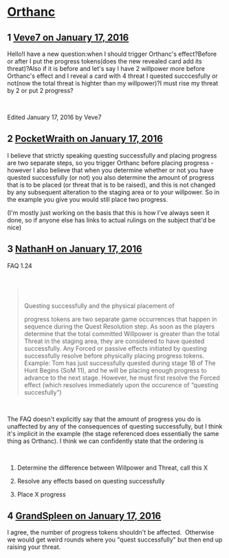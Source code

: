 # [Orthanc](https://community.fantasyflightgames.com/topic/199347-orthanc/)

## 1 [Veve7 on January 17, 2016](https://community.fantasyflightgames.com/topic/199347-orthanc/?do=findComment&comment=1995883)

Hello!I have a new question:when I should trigger Orthanc's effect?Before or after I put the progress tokens(does the new revealed card add its threat)?Also if it is before and let's say I have 2 willpower more before Orthanc's effect and I reveal a card with 4 threat I quested succcesfully or not(now the total threat is highter than my willpower)?I must rise my threat by 2 or put 2 progress?

 

Edited January 17, 2016 by Veve7

## 2 [PocketWraith on January 17, 2016](https://community.fantasyflightgames.com/topic/199347-orthanc/?do=findComment&comment=1995917)

I believe that strictly speaking questing successfully and placing progress are two separate steps, so you trigger Orthanc before placing progress - however I also believe that when you determine whether or not you have quested successfully (or not) you also determine the amount of progress that is to be placed (or threat that is to be raised), and this is not changed by any subsequent alteration to the staging area or to your willpower. So in the example you give you would still place two progress.

(I'm mostly just working on the basis that this is how I've always seen it done, so if anyone else has links to actual rulings on the subject that'd be nice)

## 3 [NathanH on January 17, 2016](https://community.fantasyflightgames.com/topic/199347-orthanc/?do=findComment&comment=1995923)

FAQ 1.24

 

>  
> 
> Questing successfully and the physical placement of
> 
> progress tokens are two separate game occurrences
> that happen in sequence during the Quest Resolution
> step. As soon as the players determine that the total
> committed Willpower is greater than the total Threat in
> the staging area, they are considered to have quested
> successfully. Any Forced or passive effects initiated by
> questing successfully resolve before physically placing
> progress tokens.
>  
> Example: Tom has just successfully quested during
> stage 1B of The Hunt Begins (SoM 11), and he will be
> placing enough progress to advance to the next stage.
> However, he must first resolve the Forced effect (which
> resolves immediately upon the occurence of “questing
> succesfully”)

 

The FAQ doesn't explicitly say that the amount of progress you do is unaffected by any of the consequences of questing successfully, but I think it's implicit in the example (the stage referenced does essentially the same thing as Orthanc). I think we can confidently state that the ordering is

 

1) Determine the difference between Willpower and Threat, call this X

2) Resolve any effects based on questing successfully

3) Place X progress

## 4 [GrandSpleen on January 17, 2016](https://community.fantasyflightgames.com/topic/199347-orthanc/?do=findComment&comment=1996310)

I agree, the number of progress tokens shouldn't be affected.  Otherwise we would get weird rounds where you "quest successfully" but then end up raising your threat.

